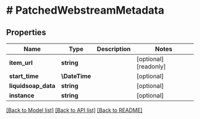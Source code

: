 # # PatchedWebstreamMetadata

## Properties

Name | Type | Description | Notes
------------ | ------------- | ------------- | -------------
**item_url** | **string** |  | [optional] [readonly]
**start_time** | **\DateTime** |  | [optional]
**liquidsoap_data** | **string** |  | [optional]
**instance** | **string** |  | [optional]

[[Back to Model list]](../../README.md#models) [[Back to API list]](../../README.md#endpoints) [[Back to README]](../../README.md)

